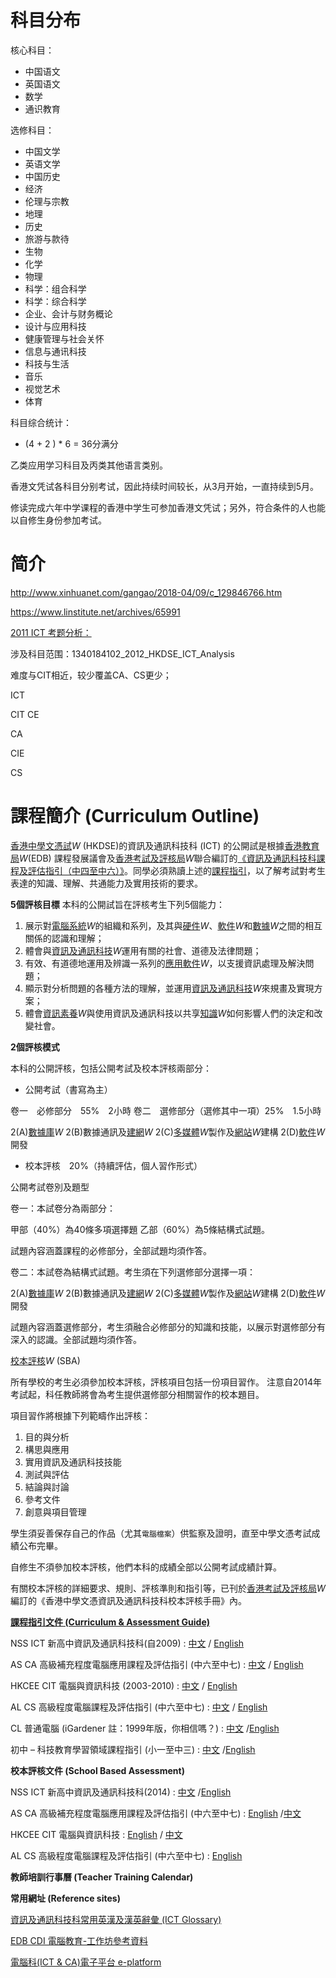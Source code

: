 # 科目分布

核心科目：

- 中国语文
- 英国语文
- 数学
- 通识教育



选修科目：

- 中国文学
- 英语文学
- 中国历史
- 经济
- 伦理与宗教
- 地理
- 历史
- 旅游与款待
- 生物
- 化学
- 物理
- 科学：组合科学
- 科学：综合科学
- 企业、会计与财务概论
- 设计与应用科技
- 健康管理与社会关怀
- 信息与通讯科技
- 科技与生活
- 音乐
- 视觉艺术
- 体育



科目综合统计：

- (4 + 2 ) * 6 = 36分满分



乙类应用学习科目及丙类其他语言类别。

香港文凭试各科目分别考试，因此持续时间较长，从3月开始，一直持续到5月。

修读完成六年中学课程的香港中学生可参加香港文凭试；另外，符合条件的人也能以自修生身份参加考试。



# 简介



http://www.xinhuanet.com/gangao/2018-04/09/c_129846766.htm



https://www.linstitute.net/archives/65991



[2011 ICT 考题分析：](https://www.youtube.com/channel/UCRaw4J-U6cN-PCQunuQ6W3A)

涉及科目范围：1340184102_2012_HKDSE_ICT_Analysis

难度与CIT相近，较少覆盖CA、CS更少；

ICT

CIT CE

CA

CIE

CS



# 課程簡介 (Curriculum Outline)

[香港中學文憑試](http://zh.wikipedia.org/wiki/%E9%A6%99%E6%B8%AF%E4%B8%AD%E5%AD%B8%E6%96%87%E6%86%91%E8%A9%A6)*W* (HKDSE)的資訊及通訊科技科 (ICT) 的公開試是根據[香港教育局](http://zh.wikipedia.org/wiki/%E9%A6%99%E6%B8%AF%E6%95%99%E8%82%B2%E5%B1%80)*W*(EDB) 課程發展議會及[香港考試及評核局](http://zh.wikipedia.org/wiki/%E9%A6%99%E6%B8%AF%E8%80%83%E8%A9%A6%E5%8F%8A%E8%A9%95%E6%A0%B8%E5%B1%80)*W*聯合編訂的[《資訊及通訊科技科課程及評估指引（中四至中六）》](https://docs.google.com/file/d/0B2IKAkWVUfEsRTk0Wmh4UEMzSkk/edit?usp=sharing)。同學必須熟讀上述的[課程指引](https://docs.google.com/file/d/0B2IKAkWVUfEsRTk0Wmh4UEMzSkk/edit?usp=sharing)，以了解考試對考生表達的知識、理解、共通能力及實用技術的要求。

**5個評核目標**
本科的公開試旨在評核考生下列5個能力：

1. 展示對[電腦系統](http://zh.wikipedia.org/wiki/%E9%9B%BB%E8%85%A6%E7%B3%BB%E7%B5%B1)*W*的組織和系列，及其與[硬件](http://zh.wikipedia.org/wiki/%E7%A1%AC%E4%BB%B6)*W*、[軟件](http://zh.wikipedia.org/wiki/%E8%BB%9F%E4%BB%B6)*W*和[數據](http://zh.wikipedia.org/wiki/%E6%95%B8%E6%93%9A)*W*之間的相互關係的認識和理解；
2. 體會與[資訊及通訊科技](http://zh.wikipedia.org/wiki/%E8%B3%87%E8%A8%8A%E5%8F%8A%E9%80%9A%E8%A8%8A%E7%A7%91%E6%8A%80)*W*運用有關的社會、道德及法律問題；
3. 有效、有道德地運用及辨識一系列的[應用軟件](http://zh.wikipedia.org/wiki/%E6%87%89%E7%94%A8%E8%BB%9F%E4%BB%B6)*W*，以支援資訊處理及解決問題；
4. 顯示對分析問題的各種方法的理解，並運用[資訊及通訊科技](http://zh.wikipedia.org/wiki/%E8%B3%87%E8%A8%8A%E5%8F%8A%E9%80%9A%E8%A8%8A%E7%A7%91%E6%8A%80)*W*來規畫及實現方案；
5. 體會[資訊素養](http://zh.wikipedia.org/wiki/%E8%B3%87%E8%A8%8A%E7%B4%A0%E9%A4%8A)*W*與使用資訊及通訊科技以共享[知識](http://zh.wikipedia.org/wiki/%E7%9F%A5%E8%AD%98)*W*如何影響人們的決定和改變社會。

**2個評核模式**

本科的公開評核，包括公開考試及校本評核兩部分：



- 公開考試（書寫為主）

卷一　必修部分　55%　2小時
卷二　選修部分（選修其中一項）25%　1.5小時

2(A)[數據庫](http://zh.wikipedia.org/wiki/%E6%95%B8%E6%93%9A%E5%BA%AB)*W*
2(B)數據通訊及[建網](http://zh.wikipedia.org/wiki/%E5%BB%BA%E7%B6%B2)*W*
2(C)[多媒體](http://zh.wikipedia.org/wiki/%E5%A4%9A%E5%AA%92%E9%AB%94)*W*製作及[網站](http://zh.wikipedia.org/wiki/%E7%B6%B2%E7%AB%99)*W*建構
2(D)[軟件](http://zh.wikipedia.org/wiki/%E8%BB%9F%E4%BB%B6)*W*開發

- 校本評核　20%（持續評估，個人習作形式）



公開考試卷別及題型

卷一：本試卷分為兩部分：

甲部（40%）為40條多項選擇題
乙部（60%）為5條結構式試題。

試題內容涵蓋課程的必修部分，全部試題均須作答。

卷二：本試卷為結構式試題。考生須在下列選修部分選擇一項：

2(A)[數據庫](http://zh.wikipedia.org/wiki/%E6%95%B8%E6%93%9A%E5%BA%AB)*W*
2(B)數據通訊及[建網](http://zh.wikipedia.org/wiki/%E5%BB%BA%E7%B6%B2)*W*
2(C)[多媒體](http://zh.wikipedia.org/wiki/%E5%A4%9A%E5%AA%92%E9%AB%94)*W*製作及[網站](http://zh.wikipedia.org/wiki/%E7%B6%B2%E7%AB%99)*W*建構
2(D)[軟件](http://zh.wikipedia.org/wiki/%E8%BB%9F%E4%BB%B6)*W*開發

試題內容涵蓋選修部分，考生須融合必修部分的知識和技能，以展示對選修部分有深入的認識。全部試題均須作答。

[校本評核](http://zh.wikipedia.org/wiki/%E6%A0%A1%E6%9C%AC%E8%A9%95%E6%A0%B8)*W* (SBA)

所有學校的考生必須參加校本評核，評核項目包括一份項目習作。
注意自2014年考試起，科任教師將會為考生提供選修部分相關習作的校本題目。

項目習作將根據下列範疇作出評核：

1. 目的與分析
2. 構思與應用
3. 實用資訊及通訊科技技能
4. 測試與評估
5. 結論與討論
6. 參考文件
7. 創意與項目管理

學生須妥善保存自己的作品（尤其`電腦檔案`）供監察及證明，直至中學文憑考試成績公布完畢。

自修生不須參加校本評核，他們本科的成績全部以公開考試成績計算。

有關校本評核的詳細要求、規則、評核準則和指引等，已刊於[香港考試及評核局](http://zh.wikipedia.org/wiki/%E9%A6%99%E6%B8%AF%E8%80%83%E8%A9%A6%E5%8F%8A%E8%A9%95%E6%A0%B8%E5%B1%80)*W*編訂的《香港中學文憑資訊及通訊科技科校本評核手冊》內。

 

[**課程指引文件 (Curriculum & Assessment Guide)**](http://www.edb.gov.hk/index.aspx?nodeID=3101&langno=2)

NSS ICT 新高中資訊及通訊科技科(自2009) : [中文](https://docs.google.com/file/d/0B2IKAkWVUfEsRTk0Wmh4UEMzSkk/edit?usp=sharing) / [English](https://docs.google.com/file/d/0B2IKAkWVUfEsUjdiLUFmd2J5NGs/edit?usp=sharing)

AS CA 高級補充程度電腦應用課程及評估指引 (中六至中七)  : [中文](https://docs.google.com/file/d/0B2IKAkWVUfEsdmNLRnJhNmw4Ukk/edit?usp=sharing) / [English](https://docs.google.com/file/d/0B2IKAkWVUfEsT3ZwclVXTklfVjQ/edit?usp=sharing)

HKCEE CIT 電腦與資訊科技 (2003-2010) :  [中文](http://www.edb.gov.hk/FileManager/TC/Content_3136/cit_c.pdf) / [English](http://www.edb.gov.hk/FileManager/EN/Content_3136/CIT_E.pdf)

AL CS 高級程度電腦課程及評估指引 (中六至中七)  : [中文](https://docs.google.com/file/d/0B2IKAkWVUfEsTER0Wkp4NFd1cU0/edit?usp=sharing) / [English](https://docs.google.com/file/d/0B2IKAkWVUfEsN05ZY1NPZU12Rm8/edit?usp=sharing)

CL 普通電腦 (iGardener 註：1999年版，你相信嗎？) : [中文](https://docs.google.com/file/d/0B2IKAkWVUfEsUUZvMllIT2JDdWs/edit?usp=sharing) /[English](https://docs.google.com/file/d/0B2IKAkWVUfEsREZlTXZOMTk3QWc/edit?usp=sharing)

初中 – 科技教育學習領域課程指引 (小一至中三) : [中文](https://docs.google.com/file/d/0B2IKAkWVUfEsMVMyLWF6d3FzR0k/edit?usp=sharing) /[English](https://docs.google.com/file/d/0B2IKAkWVUfEsdXlTbFRlYnVaU0U/edit?usp=sharing)

**校本評核文件 (School Based Assessment)**

NSS ICT 新高中資訊及通訊科技科(2014) : [中文](https://docs.google.com/file/d/0B4hndoQo4v9ZZHhpc0JDdE1oQzQ/edit?usp=sharing) /[English](https://docs.google.com/file/d/0B4hndoQo4v9ZbzI3UGFCWmV6b0k/edit?usp=sharing)

AS CA 高級補充程度電腦應用課程及評估指引 (中六至中七)  :  [English](http://www.hkeaa.edu.hk/DocLibrary/SBA/AS-CA-10ProjectList-Eng.pdf) /[中文](http://www.hkeaa.edu.hk/DocLibrary/SBA/AS-CA-10ProjectList-Chi.pdf)

HKCEE CIT 電腦與資訊科技  :    [English](http://www.hkeaa.edu.hk/DocLibrary/SBA/CE-CIT-10CourseworkList-Eng.pdf) / [中文](http://www.hkeaa.edu.hk/DocLibrary/SBA/CE-CIT-10CourseworkList-Chi.pdf)

AL CS 高級程度電腦課程及評估指引 (中六至中七)  :  [English](http://www.hkeaa.edu.hk/DocLibrary/SBA/A-CS-10ProjectList-Eng.pdf)

**教師培訓行事曆 (Teacher Training Calendar)**

**常用網址 (Reference sites)**

[資訊及通訊科技科常用英漢及漢英辭彙 (ICT Glossary)](https://docs.google.com/file/d/0B2IKAkWVUfEsOFY0NVBBNXF6Qk0/edit?usp=sharing)

[EDB CDI 電腦教育-工作坊參考資料](http://www.edb.gov.hk/index.aspx?nodeID=3372&langno=2)

[電腦科(ICT & CA)電子平台 e-platform](http://sfcs.edb.hkedcity.net/)